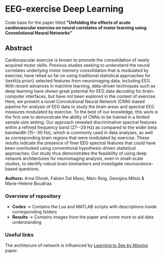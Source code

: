 # EEG-exercise Deep Learning
Code base for the paper titled **"Unfolding the effects of acute cardiovascular exercise on neural correlates of motor learning using Convolutional Neural Networks"**

## Abstract
Cardiovascular exercise is known to promote the consolidation of newly acquired motor skills. Previous studies seeking to understand the neural correlates underlying motor memory consolidation that is modulated by exercise, have relied so far on using traditional statistical approaches for \textit{a priori} selected features from neuroimaging data, including EEG. With recent advances in machine learning, data-driven techniques such as deep learning have shown great potential for EEG data decoding for brain-computer interfaces, but have not been explored in the context of exercise. Here, we present a novel Convolutional Neural Network (CNN)-based pipeline for analysis of EEG data to study the brain areas and spectral EEG measures modulated by exercise. To the best of our knowledge, this work is the first one to demonstrate the ability of CNNs to be trained in a limited sample size setting. Our approach revealed discriminative spectral features within a refined frequency band (27--29 Hz) as compared to the wider beta bandwidth (15--30 Hz), which is commonly used in data analyses, as well as corresponding brain regions that were modulated by exercise. These results indicate the presence of finer EEG spectral features that could have been overlooked using conventional hypothesis-driven statistical approaches. Our study thus demonstrates the feasibility of using deep network architectures for neuroimaging analysis, even in small-scale studies, to identify robust brain biomarkers and investigate neuroscience-based questions.

**Authors:** Arna Ghosh, Fabien Dal Maso, Marc Roig, Georgios Mitsis & Marie-Helene Boudrias

### Overview of repository
* **Codes** -> Contains the Lua and MATLAB scripts with descriptions inside corresponding folders
* **Results** -> Contains images from the paper and some more to aid data understanding

### Useful links
The architecure of network is influenced by [Learning to See by Moving](https://arxiv.org/abs/1505.01596) paper. <br/>
